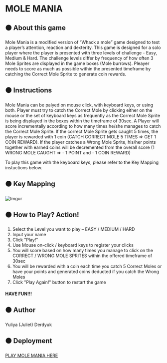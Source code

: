# MOLE MANIA

## &#128992; **About this game**

Mole Mania is a modified version of “Whack a mole” game designed to test a player’s attention, reaction and dexterity. This game is designed for a solo player where the player is presented with three levels of challenge - Easy, Medium & Hard. The challenge levels differ by frequency of how often 3 Mole Sprites are displayed in the game boxes (Mole burrows). Pleayer needs to score as much as possible within the presented timeframe by catching the Correct Mole Sprite to generate coin rewards.

## &#128992; **Instructions**

Mole Mania can be palyed on mouse click, with keyboard keys, or using both.
Player must try to catch the Correct Mole by clicking either on the mouse or the set of keyboard keys as frequently as the Correct Mole Sprite is being displayed in the boxes within the timeframe of 30sec. A Player will score incrementally according to how many times he/she manages to catch the Correct Mole Sprite. If the correct Mole Sprite gets caught 5 times, the player is rewarded with 1 coin (CATCH CORRECT MOLE 5 TIMES => GET 1 COIN REWARD). If the player catches a Wrong Mole Sprite, his/her points together with earned coins will be decremented from the overall score (1 WRONG MOLE CAUGHT => - 1 POINT and - 1 COIN REWARD)

To play this game with the keyboard keys, please refer to the Key Mapping instuctions below.

## &#128992; **Key Mapping**

![Imgur](https://i.imgur.com/fLE4GMA.png)

## &#128992; **How to Play? Action!**

<ol> 
<li> Select the Level you want to play – EASY / MEDIUM / HARD</li> 
<li> Input your name </li>
<li> Click "Play!" </li>
<li> Use Mouse on-click / keyboard keys to register your clicks</li>
<li> You will score based on how many times you manage to click on the CORRECT / WRONG MOLE SPRITES within the offered timeframe of 30sec </li>
<li>You will be rewarded with a coin each time you catch 5 Correct Moles or have your points and generated coins deducted if you catch the Wrong Moles</li>
<li>Click "Play Again!" button to restart the game</li>
</ol>

#### HAVE FUN!!!

## &#128992; Author

Yuliya (Juliet) Derdyuk

## &#128992; Deployment

[PLAY MOLE MANIA HERE](https://mole-mania-game-juld1forprojects.vercel.app/)
